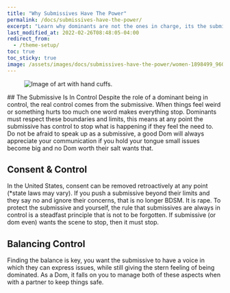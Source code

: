 ```yaml
---
title: "Why Submissives Have The Power"
permalink: /docs/submissives-have-the-power/
excerpt: "Learn why dominants are not the ones in charge, its the submissive that has the true power in BDSM dynamics."
last_modified_at: 2022-02-26T08:48:05-04:00
redirect_from:
  - /theme-setup/
toc: true
toc_sticky: true
image: /assets/images/docs/submissives-have-the-power/women-1898499_960_720.jpg
---
```

<figure>
  <img src="{{ '/assets/images/docs/submissives-have-the-power/women-1898499_960_720.jpg' | relative_url }}" alt="Image of art with hand cuffs.">
</figure>
## The Submissive Is In Control
Despite the role of a dominant being in control, the real control comes from the submissive. When things feel weird or something hurts too much one word makes everything stop. Dominants must respect these boundaries and limits, this means at any point the submissive has control to stop what is happening if they feel the need to. Do not be afraid to speak up as a submissive, a good Dom will always appreciate your communication if you hold your tongue small issues become big and no Dom worth their salt wants that.

## Consent & Control
In the United States, consent can be removed retroactively at any point (*state laws may vary). If you push a submissive beyond their limits and they say no and ignore their concerns, that is no longer BDSM. It is rape. To protect the submissive and yourself, the rule that submissives are always in control is a steadfast principle that is not to be forgotten. If submissive (or dom even) wants the scene to stop, then it must stop.

## Balancing Control
Finding the balance is key, you want the submissive to have a voice in which they can express issues, while still giving the stern feeling of being dominated. As a Dom, it falls on you to manage both of these aspects when with a partner to keep things safe.
